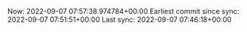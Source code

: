 Now: 2022-09-07 07:57:38.974784+00:00 Earliest commit since sync: 2022-09-07 07:51:51+00:00 Last sync: 2022-09-07 07:46:18+00:00
